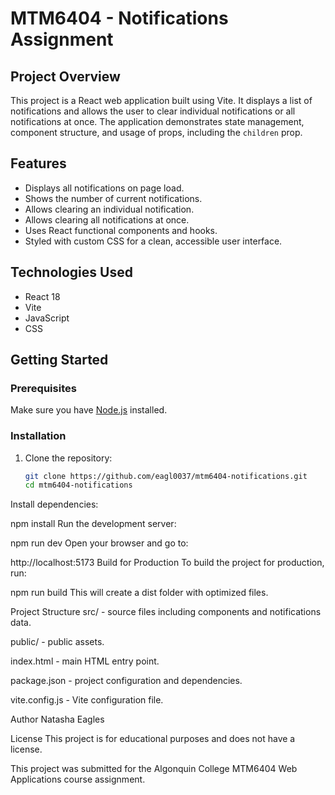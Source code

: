 # MTM6404 - Notifications Assignment

## Project Overview

This project is a React web application built using Vite. It displays a list of notifications and allows the user to clear individual notifications or all notifications at once. The application demonstrates state management, component structure, and usage of props, including the `children` prop.

## Features

- Displays all notifications on page load.
- Shows the number of current notifications.
- Allows clearing an individual notification.
- Allows clearing all notifications at once.
- Uses React functional components and hooks.
- Styled with custom CSS for a clean, accessible user interface.

## Technologies Used

- React 18
- Vite
- JavaScript 
- CSS

## Getting Started

### Prerequisites

Make sure you have [Node.js](https://nodejs.org/) installed.

### Installation

1. Clone the repository:

   ```bash
   git clone https://github.com/eagl0037/mtm6404-notifications.git
   cd mtm6404-notifications
Install dependencies:


npm install
Run the development server:


npm run dev
Open your browser and go to:


http://localhost:5173
Build for Production
To build the project for production, run:


npm run build
This will create a dist folder with optimized files.

Project Structure
src/ - source files including components and notifications data.

public/ - public assets.

index.html - main HTML entry point.

package.json - project configuration and dependencies.

vite.config.js - Vite configuration file.

Author
Natasha Eagles


License
This project is for educational purposes and does not have a license.

This project was submitted for the Algonquin College MTM6404 Web Applications course assignment.

